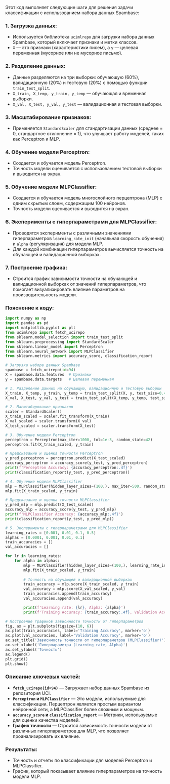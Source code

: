 Этот код выполняет следующие шаги для решения задачи классификации с использованием набора данных Spambase:

### 1. **Загрузка данных:**
   - Используется библиотека `ucimlrepo` для загрузки набора данных Spambase, который включает признаки и метки классов.
   - `X` — это признаки (характеристики писем), а `y` — целевая переменная (мусорное или не мусорное письмо).

### 2. **Разделение данных:**
   - Данные разделяются на три выборки: обучающую (60%), валидационную (20%) и тестовую (20%) с помощью функции `train_test_split`.
   - `X_train, X_temp, y_train, y_temp` — обучающая и временная выборки.
   - `X_val, X_test, y_val, y_test` — валидационная и тестовая выборки.

### 3. **Масштабирование признаков:**
   - Применяется `StandardScaler` для стандартизации данных (среднее = 0, стандартное отклонение = 1), что улучшает работу моделей, таких как Perceptron и MLP.

### 4. **Обучение модели Perceptron:**
   - Создается и обучается модель Perceptron.
   - Точность модели оценивается с использованием тестовой выборки и выводится на экран.

### 5. **Обучение модели MLPClassifier:**
   - Создается и обучается модель многослойного перцептрона (MLP) с одним скрытым слоем, содержащим 100 нейронов.
   - Точность модели оценивается и выводится на экран.

### 6. **Эксперименты с гиперпараметрами для MLPClassifier:**
   - Проводятся эксперименты с различными значениями гиперпараметров `learning_rate_init` (начальная скорость обучения) и `alpha` (регуляризация) для модели MLP.
   - Для каждой комбинации гиперпараметров вычисляется точность на обучающей и валидационной выборках.

### 7. **Построение графика:**
   - Строится график зависимости точности на обучающей и валидационной выборках от значений гиперпараметров, что помогает визуализировать влияние параметров на производительность модели.

### Пояснение к коду:
```python
import numpy as np
import pandas as pd
import matplotlib.pyplot as plt
from ucimlrepo import fetch_ucirepo
from sklearn.model_selection import train_test_split
from sklearn.preprocessing import StandardScaler
from sklearn.linear_model import Perceptron
from sklearn.neural_network import MLPClassifier
from sklearn.metrics import accuracy_score, classification_report

# Загрузка набора данных Spambase
spambase = fetch_ucirepo(id=94)
X = spambase.data.features  # Признаки
y = spambase.data.targets   # Целевая переменная

# 1. Разделение данных на обучающую, валидационную и тестовую выборки
X_train, X_temp, y_train, y_temp = train_test_split(X, y, test_size=0.4, random_state=42)
X_val, X_test, y_val, y_test = train_test_split(X_temp, y_temp, test_size=0.5, random_state=42)

# 2. Масштабирование признаков
scaler = StandardScaler()
X_train_scaled = scaler.fit_transform(X_train)
X_val_scaled = scaler.transform(X_val)
X_test_scaled = scaler.transform(X_test)

# 3. Обучение модели Perceptron
perceptron = Perceptron(max_iter=1000, tol=1e-3, random_state=42)
perceptron.fit(X_train_scaled, y_train)

# Предсказание и оценка точности Perceptron
y_pred_perceptron = perceptron.predict(X_test_scaled)
accuracy_perceptron = accuracy_score(y_test, y_pred_perceptron)
print(f'Perceptron Accuracy: {accuracy_perceptron:.4f}')
print(classification_report(y_test, y_pred_perceptron))

# 4. Обучение модели MLPClassifier
mlp = MLPClassifier(hidden_layer_sizes=(100,), max_iter=500, random_state=42)
mlp.fit(X_train_scaled, y_train)

# Предсказание и оценка точности MLPClassifier
y_pred_mlp = mlp.predict(X_test_scaled)
accuracy_mlp = accuracy_score(y_test, y_pred_mlp)
print(f'MLPClassifier Accuracy: {accuracy_mlp:.4f}')
print(classification_report(y_test, y_pred_mlp))

# 5. Эксперименты с гиперпараметрами для MLPClassifier
learning_rates = [0.001, 0.01, 0.1, 0.5]
alphas = [0.0001, 0.001, 0.01, 0.1]
train_accuracies = []
val_accuracies = []

for lr in learning_rates:
    for alpha in alphas:
        mlp = MLPClassifier(hidden_layer_sizes=(100,), learning_rate_init=lr, alpha=alpha, max_iter=500, random_state=42)
        mlp.fit(X_train_scaled, y_train)
        
        # Точность на обучающей и валидационной выборках
        train_accuracy = mlp.score(X_train_scaled, y_train)
        val_accuracy = mlp.score(X_val_scaled, y_val)
        train_accuracies.append(train_accuracy)
        val_accuracies.append(val_accuracy)

        print(f'Learning rate: {lr}, Alpha: {alpha}')
        print(f'Training Accuracy: {train_accuracy:.4f}, Validation Accuracy: {val_accuracy:.4f}')

# Построение графиков зависимости точности от гиперпараметров
fig, ax = plt.subplots(figsize=(10, 6))
ax.plot(train_accuracies, label='Training Accuracy', marker='o')
ax.plot(val_accuracies, label='Validation Accuracy', marker='o')
ax.set_title('Зависимость точности от гиперпараметров (MLPClassifier)')
ax.set_xlabel('Гиперпараметры (Learning rate, Alpha)')
ax.set_ylabel('Точность')
ax.legend()
plt.grid()
plt.show()
```

### Описание ключевых частей:
- **`fetch_ucirepo(id=94)`** — Загружает набор данных Spambase из репозитория UCI.
- **`Perceptron` и `MLPClassifier`** — Это модели, используемые для классификации. Перцептрон является простым вариантом нейронной сети, а MLPClassifier более сложным и мощным.
- **`accuracy_score` и `classification_report`** — Метрики, используемые для оценки качества моделей.
- **График точности** — Строится зависимость точности модели от различных гиперпараметров для MLP, что позволяет проанализировать их влияние.

### Результаты:
- Точность и отчеты по классификации для моделей Perceptron и MLPClassifier.
- График, который показывает влияние гиперпараметров на точность модели MLP.
